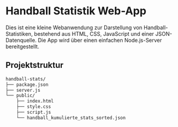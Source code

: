 # Handball Statistik Web-App

Dies ist eine kleine Webanwendung zur Darstellung von Handball-Statistiken, bestehend aus HTML, CSS, JavaScript und einer JSON-Datenquelle. Die App wird über einen einfachen Node.js-Server bereitgestellt.

## Projektstruktur

```bash
handball-stats/
├── package.json
├── server.js
└── public/
    ├── index.html
    ├── style.css
    ├── script.js
    └── handball_kumulierte_stats_sorted.json
```
